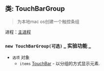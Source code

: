 ## 类: TouchBarGroup

> 为本地mac os创建一个触控条组

进程：[主进程](../tutorial/application-architecture.md#main-and-renderer-processes)

### `new TouchBarGroup(可选)` _ 实验功能 _

* `选项` 对象
  * `items` [TouchBar](touch-bar.md) - 以分组的方式显示元素.
